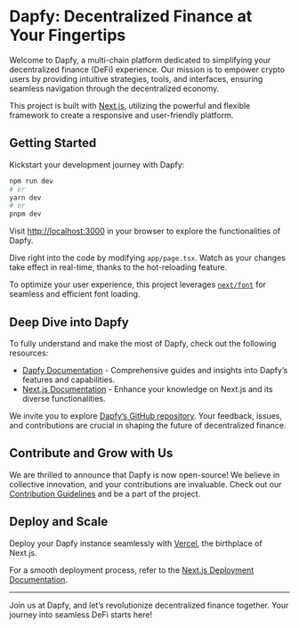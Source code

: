 # Dapfy: Decentralized Finance at Your Fingertips

Welcome to Dapfy, a multi-chain platform dedicated to simplifying your decentralized finance (DeFi) experience. Our mission is to empower crypto users by providing intuitive strategies, tools, and interfaces, ensuring seamless navigation through the decentralized economy.

This project is built with [Next.js](https://nextjs.org/), utilizing the powerful and flexible framework to create a responsive and user-friendly platform.

## Getting Started

Kickstart your development journey with Dapfy:

```bash
npm run dev
# or
yarn dev
# or
pnpm dev
```

Visit [http://localhost:3000](http://localhost:3000) in your browser to explore the functionalities of Dapfy.

Dive right into the code by modifying `app/page.tsx`. Watch as your changes take effect in real-time, thanks to the hot-reloading feature.

To optimize your user experience, this project leverages [`next/font`](https://nextjs.org/docs/basic-features/font-optimization) for seamless and efficient font loading.

## Deep Dive into Dapfy

To fully understand and make the most of Dapfy, check out the following resources:

- [Dapfy Documentation](https://dapfy.com/docs) - Comprehensive guides and insights into Dapfy’s features and capabilities.
- [Next.js Documentation](https://nextjs.org/docs) - Enhance your knowledge on Next.js and its diverse functionalities.

We invite you to explore [Dapfy’s GitHub repository](https://github.com/dapfy/dapfy-dapp). Your feedback, issues, and contributions are crucial in shaping the future of decentralized finance.

## Contribute and Grow with Us

We are thrilled to announce that Dapfy is now open-source! We believe in collective innovation, and your contributions are invaluable. Check out our [Contribution Guidelines](https://github.com/dapfy/dapfy/blob/main/CONTRIBUTING.md) and be a part of the project.

## Deploy and Scale

Deploy your Dapfy instance seamlessly with [Vercel](https://vercel.com/new?utm_medium=default-template&filter=next.js&utm_source=dapfy&utm_campaign=dapfy-readme), the birthplace of Next.js.

For a smooth deployment process, refer to the [Next.js Deployment Documentation](https://nextjs.org/docs/deployment).

---

Join us at Dapfy, and let’s revolutionize decentralized finance together. Your journey into seamless DeFi starts here!
